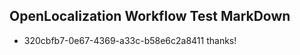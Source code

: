 ## OpenLocalization Workflow Test MarkDown
* 320cbfb7-0e67-4369-a33c-b58e6c2a8411 thanks!

<!--HONumber=Jul16_HO2-->


